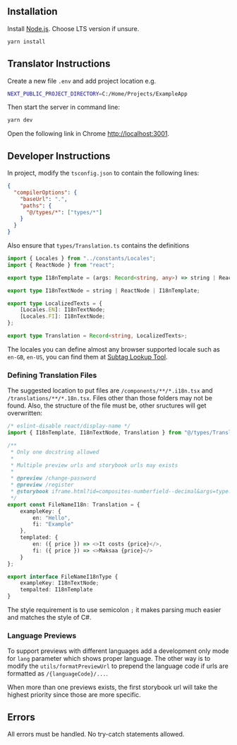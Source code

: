 ## Installation

Install [Node.js](https://nodejs.org/en/). Choose LTS version if unsure.

```bash
yarn install
```

## Translator Instructions

Create a new file `.env` and add project location e.g.

```bash
NEXT_PUBLIC_PROJECT_DIRECTORY=C:/Home/Projects/ExampleApp
```

Then start the server in command line:

```bash
yarn dev
```

Open the following link in Chrome [http://localhost:3001](http://localhost:3001).

## Developer Instructions

In project, modify the `tsconfig.json` to contain the following lines:

```json
{
  "compilerOptions": {
    "baseUrl": ".",
    "paths": {
      "@/types/*": ["types/*"]
    }
  }
}
```

Also ensure that `types/Translation.ts` contains the definitions

```typescript
import { Locales } from "../constants/Locales";
import { ReactNode } from "react";

export type I18nTemplate = (args: Record<string, any>) => string | ReactNode;

export type I18nTextNode = string | ReactNode | I18nTemplate;

export type LocalizedTexts = {
    [Locales.EN]: I18nTextNode;
    [Locales.FI]: I18nTextNode;
};

export type Translation = Record<string, LocalizedTexts>;
```

The locales you can define almost any browser supported locale such as `en-GB`, `en-US`,
you can find them at [Subtag Lookup Tool](https://r12a.github.io/app-subtags/).

### Defining Translation Files

The suggested location to put files are `/components/**/*.i18n.tsx` and `/translations/**/*.18n.tsx`.
Files other than those folders may not be found. Also, the structure of the file must be, other sructures will get overwritten:

```typescript jsx
/* eslint-disable react/display-name */
import { I18nTemplate, I18nTextNode, Translation } from "@/types/Translation";

/**
 * Only one docstring allowed
 * 
 * Multiple preview urls and storybook urls may exists
 * 
 * @preview /change-password
 * @preview /register
 * @storybook iframe.html?id=composites-numberfield--decimal&args=type:!undefined;name:!undefined
 */
export const FileNameI18n: Translation = {
    exampleKey: {
        en: "Hello",
        fi: "Example"
    },
    templated: {
        en: ({ price }) => <>It costs {price}</>,
        fi: ({ price }) => <>Maksaa {price}</>
    }
};

export interface FileNameI18nType {
    exampleKey: I18nTextNode;
    tempalted: I18nTemplate
}
```

The style requirement is to use semicolon `;` it makes parsing much easier and matches the style of C#.

### Language Previews

To support previews with different languages add a development only mode for `lang` parameter which shows proper language.
The other way is to modify the `utils/formatPreviewUrl` to prepend the language code if urls are formatted as `/{languageCode}/...`.

When more than one previews exists, the first storybook url will take the highest priority since those are more specific.

## Errors

All errors must be handled. No try-catch statements allowed.
